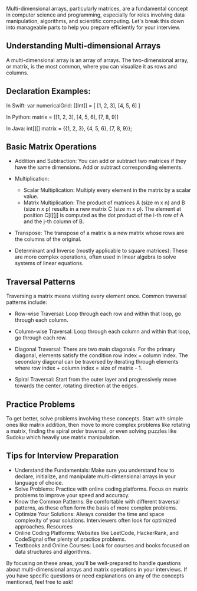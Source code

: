 Multi-dimensional arrays, particularly matrices, are a fundamental concept in computer science and programming, especially for roles involving data manipulation, algorithms, and scientific computing. Let's break this down into manageable parts to help you prepare efficiently for your interview.

## Understanding Multi-dimensional Arrays

A multi-dimensional array is an array of arrays. The two-dimensional array, or matrix, is the most common, where you can visualize it as rows and columns.

## Declaration Examples:

In Swift: 
var numericalGrid: [[Int]] = [
    [1, 2, 3],
    [4, 5, 6]
]

In Python: matrix = [[1, 2, 3], [4, 5, 6], [7, 8, 9]]

In Java: int[][] matrix = {{1, 2, 3}, {4, 5, 6}, {7, 8, 9}};

## Basic Matrix Operations

- Addition and Subtraction: You can add or subtract two matrices if they have the same dimensions. Add or subtract corresponding elements.

- Multiplication:
    - Scalar Multiplication: Multiply every element in the matrix by a scalar value.
    - Matrix Multiplication: The product of matrices A (size m x n) and B (size n x p) results in a new matrix C (size m x p). The element at position C[i][j] is computed as the dot product of the i-th row of A and the j-th column of B.

- Transpose: The transpose of a matrix is a new matrix whose rows are the columns of the original.

- Determinant and Inverse (mostly applicable to square matrices): These are more complex operations, often used in linear algebra to solve systems of linear equations.

## Traversal Patterns

Traversing a matrix means visiting every element once. Common traversal patterns include:

- Row-wise Traversal: Loop through each row and within that loop, go through each column.

- Column-wise Traversal: Loop through each column and within that loop, go through each row.

- Diagonal Traversal: There are two main diagonals. For the primary diagonal, elements satisfy the condition row index = column index. The secondary diagonal can be traversed by iterating through elements where row index + column index = size of matrix - 1.

- Spiral Traversal: Start from the outer layer and progressively move towards the center, rotating direction at the edges.

## Practice Problems

To get better, solve problems involving these concepts. Start with simple ones like matrix addition, then move to more complex problems like rotating a matrix, finding the spiral order traversal, or even solving puzzles like Sudoku which heavily use matrix manipulation.

## Tips for Interview Preparation

- Understand the Fundamentals: Make sure you understand how to declare, initialize, and manipulate multi-dimensional arrays in your language of choice.
- Solve Problems: Practice with online coding platforms. Focus on matrix problems to improve your speed and accuracy.
- Know the Common Patterns: Be comfortable with different traversal patterns, as these often form the basis of more complex problems.
- Optimize Your Solutions: Always consider the time and space complexity of your solutions. Interviewers often look for optimized approaches.
Resources
- Online Coding Platforms: Websites like LeetCode, HackerRank, and CodeSignal offer plenty of practice problems.
- Textbooks and Online Courses: Look for courses and books focused on data structures and algorithms.

By focusing on these areas, you'll be well-prepared to handle questions about multi-dimensional arrays and matrix operations in your interviews. If you have specific questions or need explanations on any of the concepts mentioned, feel free to ask!
